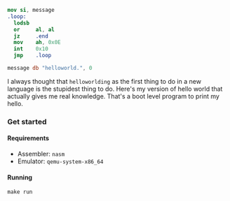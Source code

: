 ```nasm
mov si, message
.loop:
  lodsb
  or     al, al
  jz     .end
  mov    ah, 0x0E
  int    0x10
  jmp    .loop

message db "helloworld.", 0
```

I always thought that `helloworlding` as the first thing to do in a new language is the stupidest thing to do. Here's my version of hello world that actually gives me real knowledge. That's a boot level program to print my hello.

### Get started

#### Requirements

* Assembler: `nasm`
* Emulator: `qemu-system-x86_64`

#### Running

```shell
make run
```
